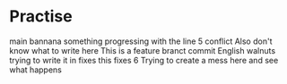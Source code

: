 # Practise
main
bannana
something
progressing with the line 5 conflict
Also don't know what to write here
This is a feature branct commit
English walnuts
trying to write it in fixes
this fixes 6
Trying to create a mess here and see what happens
